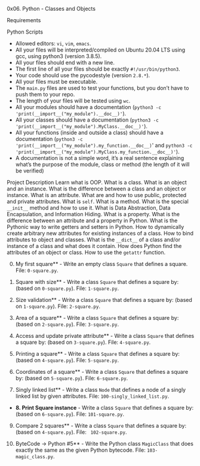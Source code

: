 0x06. Python - Classes and Objects

Requirements

Python Scripts
*   Allowed editors: `vi`, `vim`, `emacs`.
*   All your files will be interpreted/compiled on Ubuntu 20.04 LTS using gcc, using python3 (version 3.8.5).
*   All your files should end with a new line.
*   The first line of all your files should be exactly `#!/usr/bin/python3`.
*   Your code should use the pycodestyle (version `2.8.*`).
*   All your files must be executable.
*   The `main.py` files are used to test your functions, but you don’t have to push them to your repo.
*   The length of your files will be tested using `wc`.
*   All your modules should have a documentation (`python3 -c 'print(__import__("my_module").__doc__)'`).
*   All your classes should have a documentation (`python3 -c 'print(__import__("my_module").MyClass.__doc__)'`).
*   All your functions (inside and outside a class) should have a documentation (`python3 -c 'print(__import__("my_module").my_function.__doc__)`' and `python3 -c 'print(__import__("my_module").MyClass.my_function.__doc__)'`).
*   A documentation is not a simple word, it’s a real sentence explaining what’s the purpose of the module, class or method (the length of it will be verified)


Project Description
Learn what is OOP.
What is a class.
What is an object and an instance.
What is the difference between a class and an object or instance.
What is an attribute.
What are and how to use public, protected and private attributes.
What is `self`.
What is a method.
What is the special `__init__` method and how to use it.
What is Data Abstraction, Data Encapsulation, and Information Hiding.
What is a property.
What is the difference between an attribute and a property in Python.
What is the Pythonic way to write getters and setters in Python.
How to dynamically create arbitrary new attributes for existing instances of a class.
How to bind attributes to object and classes.
What is the `__dict__` of a class and/or instance of a class and what does it contain.
How does Python find the attributes of an object or class.
How to use the `getattr` function.

0. My first square** - Write an empty class `Square` that defines a square. 
File: `0-square.py`.

1. Square with size** - Write a class `Square` that defines a square by: (based on `0-square.py`). 
File: `1-square.py`.

2. Size validation** - Write a class `Square` that defines a square by: (based on `1-square.py`). 
File: `2-square.py`.

3. Area of a square** - Write a class `Square` that defines a square by: (based on `2-square.py`).
File:  `3-square.py`.

4. Access and update private attribute** - Write a class `Square` that defines a square by: (based on `3-square.py`). 
File: `4-square.py`.

5. Printing a square** - Write a class `Square` that defines a square by: (based on `4-square.py`). 
File: `5-square.py`.

6. Coordinates of a square** - Write a class `Square` that defines a square by: (based on `5-square.py`). 
File: `6-square.py`.

7. Singly linked list** - Write a class `Node` that defines a node of a singly linked list by given attributes. 
File: `100-singly_linked_list.py`.

* **8. Print Square instance** - Write a class `Square` that defines a square by: (based on `6-square.py`). 
File: `101-square.py`.

9. Compare 2 squares** - Write a class `Square` that defines a square by: (based on `4-square.py`). 
File: ` 102-square.py`.

10. ByteCode -> Python #5** - Write the Python class `MagicClass` that does exactly the same as the given Python bytecode. 
File: `103-magic_class.py`.